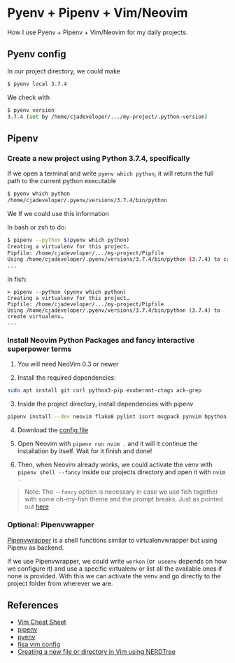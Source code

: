 # Pyenv + Pipenv + Vim/Neovim

How I use Pyenv + Pipenv + Vim/Neovim for my daily projects.

## Pyenv config

In our project directory, we could make 

```bash
$ pyenv local 3.7.4
```

We check with

```bash
$ pyenv version
3.7.4 (set by /home/cjadeveloper/.../my-project/.python-version)
```

## Pipenv 

### Create a new project using Python 3.7.4, specifically

If we open a terminal and write `pyenv which python`, it will return the full path to 
the current python executable 

```bash
$ pyenv which python
/home/cjadeveloper/.pyenv/versions/3.7.4/bin/python
```

We If we could use this information 

In bash or zsh to do:

```bash
$ pipenv --python $(pyenv which python)
Creating a virtualenv for this project…
Pipfile: /home/cjadeveloper/.../my-project/Pipfile
Using /home/cjadeveloper/.pyenv/versions/3.7.4/bin/python (3.7.4) to create virtualenv…
...
```

In fish:

```fish
> pipenv --python (pyenv which python)
Creating a virtualenv for this project…
Pipfile: /home/cjadeveloper/.../my-project/Pipfile
Using /home/cjadeveloper/.pyenv/versions/3.7.4/bin/python (3.7.4) to create virtualenv…
...
```

### Install Neovim Python Packages and fancy interactive superpower terms

1. You will need NeoVim 0.3 or newer

2. Install the required dependencies:

```bash
sudo apt install git curl python3-pip exuberant-ctags ack-grep
```

3. Inside the project directory, install dependencies with pipenv

```bash
pipenv install --dev neovim flake8 pylint isort msgpack pynvim bpython ipython
```

4. Download the [config file](https://gist.github.com/cjadeveloper/7aea22b64bb2419c44d55c304c3246ae)

5. Open Neovim with `pipenv run nvim .` and it will it continue the installation by 
itself. Wait for it finish and done!

6. Then, when Neovim already works, we could activate the venv with `pipenv shell --fancy` 
inside our projects directory and open it with `nvim .`

> Note: The `--fancy` option is necessary in case we use fish together with some oh-my-fish theme and the prompt breaks. Just as pointed out [here](https://github.com/sentriz/fish-pipenv/issues/18)

### Optional: Pipenvwrapper

[Pipenvwrapper](https://github.com/Peibolvig/pipenvwrapper) is a shell functions 
similar to virtualenvwrapper but using Pipenv as backend.

If we use Pipenvwrapper, we could write `workon` (or` useenv` depends on how we 
configure it) and use a specific virtualenv or list all the available ones if none is
provided. With this we can activate the venv and go directly to the project folder from
wherever we are.

## References

- [Vim Cheat Sheet](https://vim.rtorr.com/)
- [pipenv](https://pipenv.kennethreitz.org/en/latest/#)
- [pyenv](https://github.com/pyenv/pyenv)
- [fisa vim config](http://vim.fisadev.com/)
- [Creating a new file or directory in Vim using NERDTree](https://sookocheff.com/post/vim/creating-a-new-file-or-directoryin-vim-using-nerdtree/)
